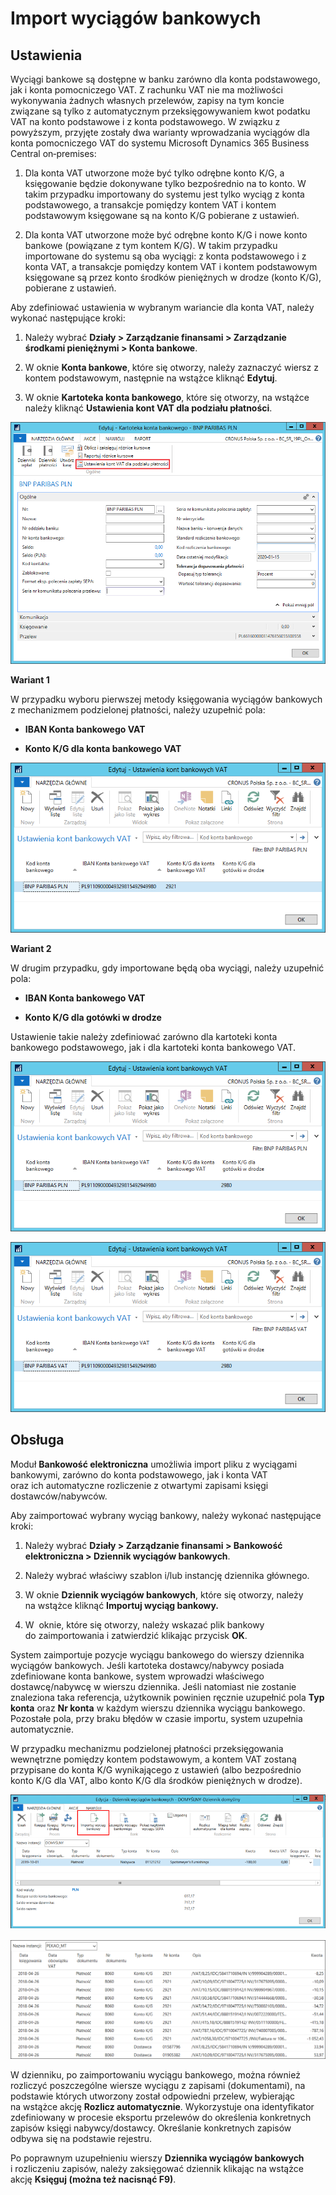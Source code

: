 # Import wyciągów bankowych

## Ustawienia

Wyciągi bankowe są dostępne w banku zarówno dla konta podstawowego,
jak i konta pomocniczego VAT. Z rachunku VAT nie ma możliwości
wykonywania żadnych własnych przelewów, zapisy na tym koncie związane są
tylko z automatycznym przeksięgowywaniem kwot podatku VAT na konto
podstawowe i z konta podstawowego. W związku z powyższym, przyjęte
zostały dwa warianty wprowadzania wyciągów dla konta pomocniczego VAT do
systemu Microsoft Dynamics 365 Business Central on‑premises:

1.  Dla konta VAT utworzone może być tylko odrębne konto K/G, a
    księgowanie będzie dokonywane tylko bezpośrednio na to konto. W
    takim przypadku importowany do systemu jest tylko wyciąg z konta
    podstawowego, a transakcje pomiędzy kontem VAT i kontem podstawowym
    księgowane są na konto K/G pobierane z ustawień.

2.  Dla konta VAT utworzone może być odrębne konto K/G i nowe konto
    bankowe (powiązane z tym kontem K/G). W takim przypadku importowane
    do systemu są oba wyciągi: z konta podstawowego i z konta VAT, a
    transakcje pomiędzy kontem VAT i kontem podstawowym księgowane są
    przez konto środków pieniężnych w drodze (konto K/G), pobierane z
    ustawień.

Aby zdefiniować ustawienia w wybranym wariancie dla konta VAT, należy
wykonać następujące kroki:

1.  Należy wybrać **Działy \> Zarządzanie finansami \> Zarządzanie
    środkami pieniężnymi \> Konta bankowe**.

2.  W oknie **Konta bankowe**, które się otworzy, należy zaznaczyć
    wiersz z kontem podstawowym, następnie na wstążce kliknąć
    **Edytuj**.

3.  W oknie **Kartoteka konta bankowego**, które się otworzy, na wstążce
    należy kliknąć **Ustawienia kont VAT dla podziału płatności**.

  ![](media/image563.png)

**Wariant 1**

W przypadku wyboru pierwszej metody księgowania wyciągów bankowych
z mechanizmem podzielonej płatności, należy uzupełnić pola:

-   **IBAN Konta bankowego VAT**

-   **Konto K/G dla konta bankowego VAT**

  ![](media/image564.png)

**Wariant 2**

W drugim przypadku, gdy importowane będą oba wyciągi, należy uzupełnić
pola:

-   **IBAN Konta bankowego VAT**

-   **Konto K/G dla gotówki w drodze**

Ustawienie takie należy zdefiniować zarówno dla kartoteki konta
bankowego podstawowego, jak i dla kartoteki konta bankowego VAT.

  ![](media/image565.png)

  ![](media/image566.png)

## Obsługa

Moduł **Bankowość elektroniczna** umożliwia import pliku z wyciągami
bankowymi, zarówno do konta podstawowego, jak i konta VAT
oraz ich automatyczne rozliczenie z otwartymi zapisami księgi
dostawców/nabywców.

Aby zaimportować wybrany wyciąg bankowy, należy wykonać następujące
kroki:

1.  Należy wybrać **Działy \> Zarządzanie finansami \> Bankowość
    elektroniczna \> Dziennik wyciągów bankowych**.

2.  Należy wybrać właściwy szablon i/lub instancję dziennika głównego.

3.  W oknie **Dziennik wyciągów bankowych**, które się otworzy, należy
    na wstążce kliknąć **Importuj wyciąg bankowy.**

4.  W  oknie, które się otworzy, należy wskazać plik bankowy
    do zaimportowania i zatwierdzić klikając przycisk **OK**.

System zaimportuje pozycje wyciągu bankowego do wierszy dziennika
wyciągów bankowych. Jeśli kartoteka dostawcy/nabywcy posiada
zdefiniowane konta bankowe, system wprowadzi właściwego dostawcę/nabywcę
w wierszu dziennika. Jeśli natomiast nie zostanie znaleziona taka
referencja, użytkownik powinien ręcznie uzupełnić pola **Typ konta**
oraz **Nr konta** w każdym wierszu dziennika wyciągu bankowego.
Pozostałe pola, przy braku błędów w czasie importu, system uzupełnia
automatycznie.

W przypadku mechanizmu podzielonej płatności przeksięgowania wewnętrzne
pomiędzy kontem podstawowym, a kontem VAT zostaną przypisane do konta
K/G wynikającego z ustawień (albo bezpośrednio konto K/G dla VAT, albo
konto K/G dla środków pieniężnych w drodze).

  ![](media/image281.png)

  ![](media/image567.png)

W dzienniku, po zaimportowaniu wyciągu bankowego, można również
rozliczyć poszczególne wiersze wyciągu z zapisami (dokumentami), na
podstawie których utworzony został odpowiedni przelew, wybierając
na wstążce akcję **Rozlicz automatycznie**. Wykorzystuje ona
identyfikator zdefiniowany w procesie eksportu przelewów do określenia
konkretnych zapisów księgi nabywcy/dostawcy. Określanie konkretnych
zapisów odbywa się na podstawie rejestru.

Po poprawnym uzupełnieniu wierszy **Dziennika wyciągów bankowych**
i rozliczeniu zapisów, należy zaksięgować dziennik klikając na wstążce
akcję **Księguj (można też nacisnąć F9)**.